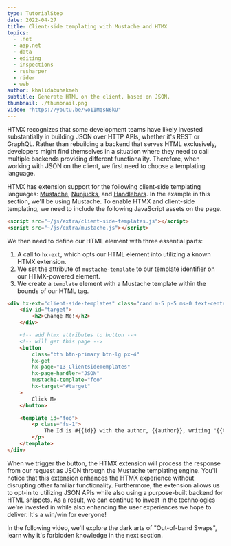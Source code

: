 ```yaml
---
type: TutorialStep
date: 2022-04-27
title: Client-side templating with Mustache and HTMX
topics:
  - .net
  - asp.net
  - data
  - editing
  - inspections
  - resharper
  - rider
  - web
author: khalidabuhakmeh
subtitle: Generate HTML on the client, based on JSON.
thumbnail: ./thumbnail.png
video: "https://youtu.be/wo1IMqsN6kU"
---
```


HTMX recognizes that some development teams have likely invested substantially in building JSON over HTTP APIs, whether it's REST or GraphQL. Rather than rebuilding a backend that serves HTML exclusively, developers might find themselves in a situation where they need to call multiple backends providing different functionality. Therefore, when working with JSON on the client, we first need to choose a templating language.

HTMX has extension support for the following client-side templating languages: [Mustache](https://github.com/janl/mustache.js/), [Nunjucks](https://mozilla.github.io/nunjucks/), and [Handlebars](https://handlebarsjs.com/). In the example in this section, we'll be using Mustache. To enable HTMX and client-side templating, we need to include the following JavaScript assets on the page.

```html
<script src="~/js/extra/client-side-templates.js"></script>
<script src="~/js/extra/mustache.js"></script>
```

We then need to define our HTML element with three essential parts:

1. A call to `hx-ext`, which opts our HTML element into utilizing a known HTMX extension.
1. We set the attribute of `mustache-template` to our template identifier on our HTMX-powered element.
1. We create a `template` element with a Mustache template within the bounds of our HTML tag.

```html
<div hx-ext="client-side-templates" class="card m-5 p-5 ms-0 text-center">
	<div id="target">
		<h2>Change Me!</h2>
	</div>

	<!-- add htmx attributes to button -->
	<!-- will get this page -->
	<button
		class="btn btn-primary btn-lg px-4"
		hx-get
		hx-page="13_ClientsideTemplates"
		hx-page-handler="JSON"
		mustache-template="foo"
		hx-target="#target"
	>
		Click Me
	</button>

	<template id="foo">
		<p class="fs-1">
			The Id is #{{id}} with the author, {{author}}, writing "{{title}}".
		</p>
	</template>
</div>
```

When we trigger the button, the HTMX extension will process the response from our request as JSON through the Mustache templating engine. You'll notice that this extension enhances the HTMX experience without disrupting other familiar functionality. Furthermore, the extension allows us to opt-in to utilizing JSON APIs while also using a purpose-built backend for HTML snippets. As a result, we can continue to invest in the technologies we're invested in while also enhancing the user experiences we hope to deliver. It's a win/win for everyone!

In the following video, we'll explore the dark arts of "Out-of-band Swaps", learn why it's forbidden knowledge in the next section.
